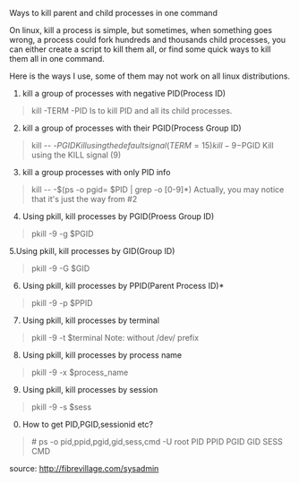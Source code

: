 
Ways to kill parent and child processes in one command

On linux, kill a process is simple, but sometimes, when something goes wrong, a process could fork hundreds and thousands child processes, you can either create a script to kill them all, or find some quick ways to kill them all in one command.

Here is the ways I use, some of them may not work on all linux distributions.

1. kill a group of processes with negative PID(Process ID)
> kill  -TERM -PID
Is to kill PID and all its child processes.

2. kill a group of processes with their PGID(Process Group ID)
> kill -- -$PGID   Kill using the default signal (TERM = 15)
 kill -9 -$PGID   Kill using the KILL signal (9)

3. kill a group processes with only PID info
> kill -- -$(ps -o pgid= $PID | grep -o [0-9]\*)
Actually, you may notice that it's just the way from #2

4. Using pkill, kill processes by PGID(Proess Group ID)
> pkill -9 -g $PGID

5.Using pkill, kill processes by GID(Group ID)
> pkill -9 -G $GID

6. Using pkill, kill processes by PPID(Parent Process ID)*
> pkill -9 -p $PPID

7. Using pkill, kill processes by terminal
> pkill -9 -t $terminal
Note: without /dev/ prefix

8. Using pkill, kill processes by process name
> pkill -9 -x $process_name

9. Using pkill, kill processes by session
> pkill -9 -s $sess

0. How to get PID,PGID,sessionid etc?
> \# ps -o pid,ppid,pgid,gid,sess,cmd -U root
>   PID  PPID  PGID   GID  SESS CMD

source: http://fibrevillage.com/sysadmin